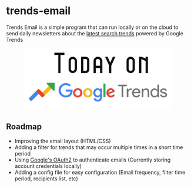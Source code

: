 # trends-email
Trends Email is a simple program that can run locally or on the cloud to send daily newsletters about the [latest search trends][1] powered by Google Trends

<p align="center">
   <img src="attachments/TodayOnGTrends.png" alt="Trends Email Logo" width=400>
</p>

## Roadmap

* Improving the email layout (HTML/CSS)
* Adding a filter for trends that may occur multiple times in a short time period
* Using [Google's OAuth2][2] to authenticate emails (Currently storing account credentials locally)
* Adding a config file for easy configuration (Email frequency, filter time period, recipients list, etc)


[1]: <https://trends.google.com/trends/trendingsearches/daily?geo=US> "Google Trends Link"
[2]: <https://blog.macuyiko.com/post/2016/how-to-send-html-mails-with-oauth2-and-gmail-in-python.html> "Google OAuth2 using Python"
